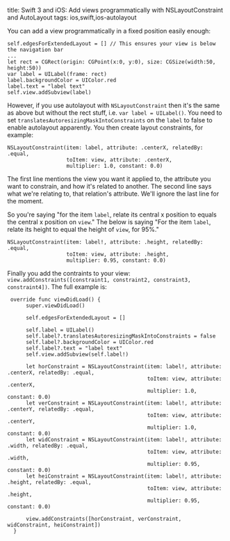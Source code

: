 title: Swift 3 and iOS: Add views programmatically with NSLayoutConstraint and AutoLayout
tags: ios,swift,ios-autolayout

You can add a view programmatically in a fixed position easily enough:

    self.edgesForExtendedLayout = [] // This ensures your view is below the navigation bar
    ...
    let rect = CGRect(origin: CGPoint(x:0, y:0), size: CGSize(width:50, height:50))
    var label = UILabel(frame: rect)
    label.backgroundColor = UIColor.red
    label.text = "label text"
    self.view.addSubview(label)

However, if you use autolayout with `NSLayoutConstraint` then it's the same as above but without the rect stuff, i.e. `var label = UILabel()`. You need to set `translatesAutoresizingMaskIntoConstraints` on the `label` to false to enable autolayout apparently. You then create layout constraints, for example:

    NSLayoutConstraint(item: label, attribute: .centerX, relatedBy: .equal,
                       toItem: view, attribute: .centerX,
                       multiplier: 1.0, constant: 0.0)

The first line mentions the view you want it applied to, the attribute you want to constrain, and how it's related to another. The second line says what we're relating to, that relation's attribute. We'll ignore the last line for the moment.

So you're saying "for the item `label`, relate its central x position to equals the central x position on `view`." The below is saying "For the item `label`, relate its height to equal the height of `view`, for 95%."

    NSLayoutConstraint(item: label!, attribute: .height, relatedBy: .equal,
                       toItem: view, attribute: .height,
                       multiplier: 0.95, constant: 0.0)

Finally you add the contraints to your view: `view.addConstraints([constraint1, constraint2, constraint3, constraint4])`. The full example is:

     override func viewDidLoad() {
          super.viewDidLoad()

          self.edgesForExtendedLayout = []

          self.label = UILabel()
          self.label?.translatesAutoresizingMaskIntoConstraints = false
          self.label?.backgroundColor = UIColor.red
          self.label?.text = "label text"
          self.view.addSubview(self.label!)

          let horConstraint = NSLayoutConstraint(item: label!, attribute: .centerX, relatedBy: .equal,
                                                 toItem: view, attribute: .centerX,
                                                 multiplier: 1.0, constant: 0.0)
          let verConstraint = NSLayoutConstraint(item: label!, attribute: .centerY, relatedBy: .equal,
                                                 toItem: view, attribute: .centerY,
                                                 multiplier: 1.0, constant: 0.0)
          let widConstraint = NSLayoutConstraint(item: label!, attribute: .width, relatedBy: .equal,
                                                 toItem: view, attribute: .width,
                                                 multiplier: 0.95, constant: 0.0)
          let heiConstraint = NSLayoutConstraint(item: label!, attribute: .height, relatedBy: .equal,
                                                 toItem: view, attribute: .height,
                                                 multiplier: 0.95, constant: 0.0)

          view.addConstraints([horConstraint, verConstraint, widConstraint, heiConstraint])
      }
